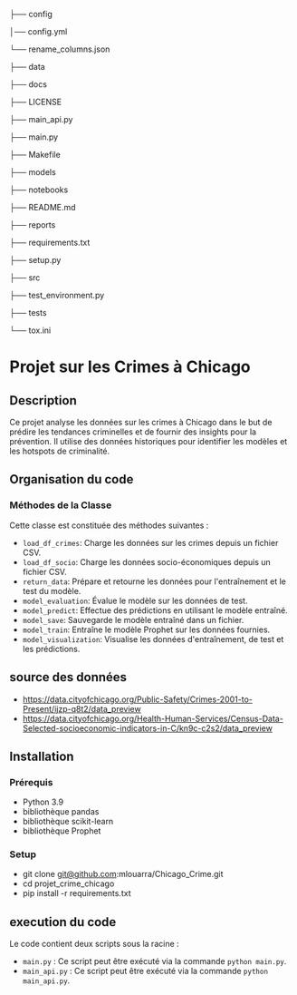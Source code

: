 ├── config

│── config.yml

└── rename_columns.json

├── data

├── docs

├── LICENSE

├── main_api.py

├── main.py

├── Makefile

├── models

├── notebooks

├── README.md

├── reports

├── requirements.txt

├── setup.py

├── src

├── test_environment.py

├── tests

└── tox.ini

# Projet sur les Crimes à Chicago

## Description
Ce projet analyse les données sur les crimes à Chicago dans 
le but de prédire les tendances criminelles et de fournir 
des insights pour la prévention. 
Il utilise des données historiques pour identifier les modèles et 
les hotspots de criminalité.

## Organisation du code 
### Méthodes de la Classe

Cette classe est constituée des méthodes suivantes :

- `load_df_crimes`: Charge les données sur les crimes depuis un fichier CSV.
- `load_df_socio`: Charge les données socio-économiques depuis un fichier CSV.
- `return_data`: Prépare et retourne les données pour l'entraînement et le test du modèle.
- `model_evaluation`: Évalue le modèle sur les données de test.
- `model_predict`: Effectue des prédictions en utilisant le modèle entraîné.
- `model_save`: Sauvegarde le modèle entraîné dans un fichier.
- `model_train`: Entraîne le modèle Prophet sur les données fournies.
- `model_visualization`: Visualise les données d'entraînement, de test et les prédictions.


## source des données 
- https://data.cityofchicago.org/Public-Safety/Crimes-2001-to-Present/ijzp-q8t2/data_preview
- https://data.cityofchicago.org/Health-Human-Services/Census-Data-Selected-socioeconomic-indicators-in-C/kn9c-c2s2/data_preview

## Installation
### Prérequis
- Python 3.9
- bibliothèque pandas
- bibliothèque scikit-learn
- bibliothèque Prophet

### Setup

- git clone git@github.com:mlouarra/Chicago_Crime.git
- cd projet_crime_chicago
- pip install -r requirements.txt

## execution du code


Le code contient deux scripts sous la racine :

- `main.py` : Ce script peut être exécuté via la commande `python main.py`.
- `main_api.py` : Ce script peut être exécuté via la commande `python main_api.py`.

